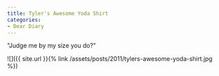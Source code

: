 ```yaml
---
title: Tyler's Awesome Yoda Shirt
categories:
- Dear Diary
---
```


"Judge me by my size you do?"

![]({{ site.url }}{% link /assets/posts/2011/tylers-awesome-yoda-shirt.jpg %})
